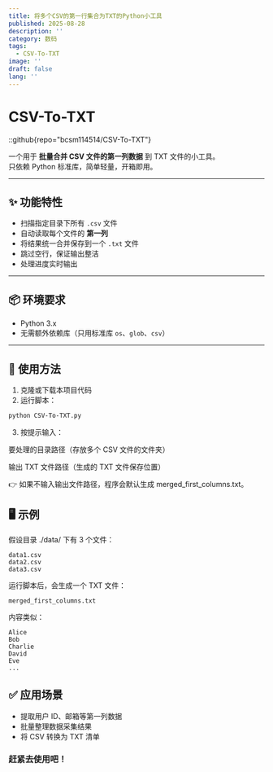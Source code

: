 ```yaml
---
title: 将多个CSV的第一行集合为TXT的Python小工具
published: 2025-08-28
description: ''
category: 数码
tags:
  - CSV-To-TXT
image: ''
draft: false
lang: ''
---
```

# CSV-To-TXT

::github{repo="bcsm114514/CSV-To-TXT"}

一个用于 **批量合并 CSV 文件的第一列数据** 到 TXT 文件的小工具。  
只依赖 Python 标准库，简单轻量，开箱即用。

---

## ✨ 功能特性

- 扫描指定目录下所有 `.csv` 文件  
- 自动读取每个文件的 **第一列**  
- 将结果统一合并保存到一个 `.txt` 文件  
- 跳过空行，保证输出整洁  
- 处理进度实时输出  

---

## 📦 环境要求

- Python 3.x  
- 无需额外依赖库（只用标准库 `os`、`glob`、`csv`）  

---

## 🚀 使用方法

1. 克隆或下载本项目代码
2. 运行脚本：

```bash
python CSV-To-TXT.py
```

3.  按提示输入：

要处理的目录路径（存放多个 CSV 文件的文件夹）

输出 TXT 文件路径（生成的 TXT 文件保存位置）

👉 如果不输入输出文件路径，程序会默认生成 merged_first_columns.txt。

## 🖥️ 示例

假设目录 ./data/ 下有 3 个文件：

```plain
data1.csv
data2.csv
data3.csv
```

运行脚本后，会生成一个 TXT 文件：

```plain
merged_first_columns.txt
```

内容类似：

```plain
Alice
Bob
Charlie
David
Eve
...
```

## ✅ 应用场景

- 提取用户 ID、邮箱等第一列数据
- 批量整理数据采集结果
- 将 CSV 转换为 TXT 清单

### 赶紧去使用吧！
